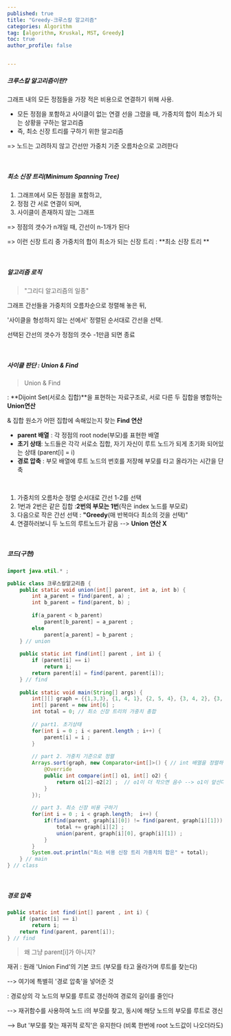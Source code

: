 ```yaml
---
published: true
title: "Greedy-크루스칼 알고리즘" 
categories: Algorithm 
tag: [algorithm, Kruskal, MST, Greedy] 
toc: true
author_profile: false 


---
```




##### 크루스칼 알고리즘이란? 

그래프 내의 모든 정점들을 가장 적은 비용으로 연결하기 위해 사용.

* 모든 정점을 포함하고 사이클이 없는 연결 선을 그렸을 때, 가중치의 합이 최소가 되는 상황을 구하는 알고리즘 
* 즉, 최소 신장 트리를 구하기 위한 알고리즘

=> 노드는 고려하지 않고 간선만 가중치 기준 오름차순으로 고려한다

<br>



##### 최소 신장 트리(Minimum Spanning Tree)

1) 그래프에서 모든 정점을 포함하고, 
2) 정점 간 서로 연결이 되며,
3) 사이클이 존재하지 않는 그래프 

=> 정점의 갯수가 n개일 때, 간선이 n-1개가 된다 

=> 이런 신장 트리 중 가중치의 합이 최소가 되는 신장 트리 : **최소 신장 트리 **

<br>



##### 알고리즘 로직 

> "그리디 알고리즘의 일종"

그래프 간선들을 가중치의 오름차순으로 정렬해 놓은 뒤,

'사이클을 형성하지 않는 선에서' 정렬된 순서대로 간선을 선택.

선택된 간선의 갯수가 정점의 갯수 -1만큼 되면 종료 

<br>





##### 사이클 판단 : Union & Find

> Union & Find

: **Dijoint Set(서로소 집합)**을 표현하는 자료구조로, 서로 다른 두 집합을 병합하는 **Union연산** 

 & 집합 원소가 어떤 집합에 속해있는지 찾는 **Find 연산**

* **parent 배열** : 각 정점의 root node(부모)를 표현한 배열
* **초기 상태**: 노드들은 각각 서로소 집합, 자기 자신이 루트 노드가 되게 초기화 되어있는 상태 (parent[i] = i) 
* **경로 압축** : 부모 배열에 루트 노드의 번호를 저장해 부모를 타고 올라가는 시간을 단축

<br>

1. 가중치의 오름차순 정렬 순서대로 간선 1-2를 선택 
2. 1번과 2번은 같은 집합 :**2번의 부모는 1번**(작은 index 노드를 부모로)
3. 다음으로 작은 간선 선택 : **"Greedy**(매 반복마다 최소의 것을 선택)"
4. 연결하러보니 두 노드의 루트노드가 같음 --> **Union 연산 X**

<br>







##### 코드(구현)

```java
import java.util.* ; 

public class 크루스칼알고리즘 {
	public static void union(int[] parent, int a, int b) {
		int a_parent = find(parent, a) ; 
		int b_parent = find(parent, b) ;
		
		if(a_parent < b_parent)
			parent[b_parent] = a_parent ; 
		else
			parent[a_parent] = b_parent ; 
	} // union 
	
	public static int find(int[] parent , int i) {
		if (parent[i] == i) 
            return i;
        return parent[i] = find(parent, parent[i]);
	} // find 
	
	public static void main(String[] args) {
		int[][] graph = {{1,3,3}, {1, 4, 1}, {2, 5, 4}, {3, 4, 2}, {3, 5, 5} , {4, 5, 7}} ; 
		int[] parent = new int[6] ; 
		int total = 0; // 최소 신장 트리의 가중치 총합
		
		// part1. 초기상태
		for(int i = 0 ; i < parent.length ; i++) {
			parent[i] = i ; 
		}
		
		// part 2. 가중치 기준으로 정렬 
		Arrays.sort(graph, new Comparator<int[]>() { // int 배열을 정렬하는 기준을 넣어줌
			@Override
			public int compare(int[] o1, int[] o2) {
				return o1[2]-o2[2] ;  // o1이 더 작으면 음수 --> o1이 앞선다 (오름차순) 
			}
		});
		
		// part 3. 최소 신장 비용 구하기 
		for(int i = 0 ; i < graph.length;  i++) {
			if(find(parent, graph[i][0]) != find(parent, graph[i][1])) {
				total += graph[i][2] ; 
				union(parent, graph[i][0], graph[i][1]) ; 
			}
		}
		System.out.println("최소 비용 신장 트리 가중치의 합은" + total);
	} // main  
} // class 
```

<br>



##### 경로 압축

```java
public static int find(int[] parent , int i) {
	if (parent[i] == i) 
        return i;
    return find(parent, parent[i]);
} // find 
```



> 왜 그냥 parent[i]가 아니지? 

재귀 : 원래 'Union Find'의 기본 코드 (부모를 타고 올라가며 루트를 찾는다) 

--> 여기에 특별히 '경로 압축'을 넣어준 것 

: 경로상의 각 노드의 부모를 루트로 갱신하여 경로의 길이를 줄인다 

--> 재귀함수를 사용하여 노드 i의 부모를 찾고, 동시에 해당 노드의 부모를 루트로 갱신 

--> But '부모를 찾는 재귀적 로직'은 유지한다 (비록 한번에 root 노드값이 나오더라도)  



